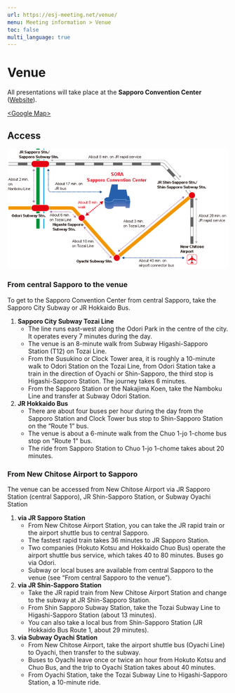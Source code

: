 ```yaml
---
url: https://esj-meeting.net/venue/
menu: Meeting information > Venue
toc: false
multi_language: true
---
```


# Venue
All presentations will take place at the **Sapporo Convention Center** ([Website](https://www.sora-scc.jp/eng/)).

[\<Google Map\>](https://maps.app.goo.gl/3715B6bF2e5urKno8)

## Access
![Access map (Figure from the website of Sapporo Convention Center)](../media/to_venue_map_en.gif)


### From central Sapporo to the venue
To get to the Sapporo Convention Center from central Sapporo, take the Sapporo City Subway or JR Hokkaido Bus.

1. **Sapporo City Subway Tozai Line**  
	- The line runs east-west along the Odori Park in the centre of the city. It operates every 7 minutes during the day.
	- The venue is an 8-minute walk from Subway Higashi-Sapporo Station (T12) on Tozai Line. 
	- From the Susukino or Clock Tower area, it is roughly a 10-minute walk to Odori Station on the Tozai Line, from Odori Station take a train in the direction of Oyachi or Shin-Sapporo, the third stop is Higashi-Sapporo Station. The journey takes 6 minutes.
	- From the Sapporo Station or the Nakajima Koen, take the Namboku Line and transfer at Subway Odori Station.
2. **JR Hokkaido Bus**  
	- There are about four buses per hour during the day from the Sapporo Station and Clock Tower bus stop to Shin-Sapporo Station on the “Route 1” bus.
	- The venue is about a 6-minute walk from the Chuo 1-jo 1-chome bus stop on "Route 1" bus.
	- The ride from Sapporo Station to Chuo 1-jo 1-chome takes about 20 minutes.

### From New Chitose Airport to Sapporo
The venue can be accessed from New Chitose Airport via JR Sapporo Station (central Sapporo), JR Shin-Sapporo Station, or Subway Oyachi Station

1. **via JR Sapporo Station**  
	- From New Chitose Airport Station, you can take the JR rapid train or the airport shuttle bus to central Sapporo. 
	- The fastest rapid train takes 36 minutes to JR Sapporo Station. 
	- Two companies (Hokuto Kotsu and Hokkaido Chuo Bus) operate the airport shuttle bus service, which takes 40 to 80 minutes. Buses go via Odori. 
	- Subway or local buses are available from central Sapporo to the venue (see “From central Sapporo to the venue”).
2. **via JR Shin-Sapporo Station**  
	- Take the JR rapid train from New Chitose Airport Station and change to the subway at JR Shin-Sapporo Station. 
	- From Shin Sapporo Subway Station, take the Tozai Subway Line to Higashi-Sapporo Station (about 13 minutes). 
	- You can also take a local bus from Shin-Sapporo Station (JR Hokkaido Bus Route 1, about 29 minutes).
3. **via Subway Oyachi Station**  
	- From New Chitose Airport, take the airport shuttle bus (Oyachi Line) to Oyachi, then transfer to the subway. 
	- Buses to Oyachi leave once or twice an hour from Hokuto Kotsu and Chuo Bus, and the trip to Oyachi Station takes about 40 minutes. 
	- From Oyachi Station, take the Tozai Subway Line to Higashi-Sapporo Station, a 10-minute ride.


